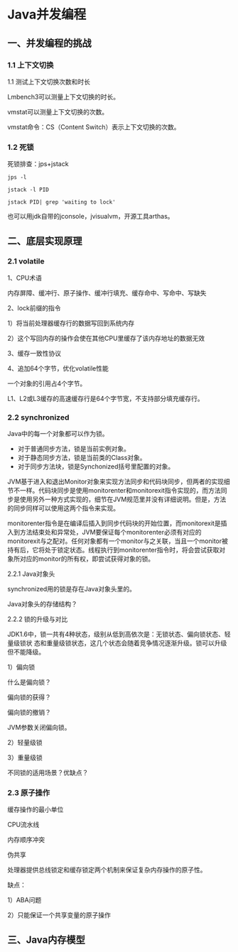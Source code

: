 # Java并发编程

<!--基于《Java并发编程的艺术》-->

## 一、并发编程的挑战

### 1.1 上下文切换

1.1 测试上下文切换次数和时长

Lmbench3可以测量上下文切换的时长。

vmstat可以测量上下文切换的次数。

vmstat命令：CS（Content Switch）表示上下文切换的次数。

### 1.2 死锁

死锁排查：jps+jstack

`jps -l `

`jstack -l PID`

`jstack PID| grep 'waiting to lock'`

也可以用jdk自带的jconsole，jvisualvm，开源工具arthas。

## 二、底层实现原理

### 2.1 volatile

1、CPU术语

内存屏障、缓冲行、原子操作、缓冲行填充、缓存命中、写命中、写缺失

2、lock前缀的指令

1）将当前处理器缓存行的数据写回到系统内存

2）这个写回内存的操作会使在其他CPU里缓存了该内存地址的数据无效

3、缓存一致性协议

4、追加64个字节，优化volatile性能

一个对象的引用占4个字节。

L1、L2或L3缓存的高速缓存行是64个字节宽，不支持部分填充缓存行。

### 2.2 synchronized

Java中的每一个对象都可以作为锁。

- 对于普通同步方法，锁是当前实例对象。
- 对于静态同步方法，锁是当前类的Class对象。
- 对于同步方法块，锁是Synchonized括号里配置的对象。

JVM基于进入和退出Monitor对象来实现方法同步和代码块同步，但两者的实现细节不一样。代码块同步是使用monitorenter和monitorexit指令实现的，而方法同步是使用另外一种方式实现的，细节在JVM规范里并没有详细说明。但是，方法的同步同样可以使用这两个指令来实现。

monitorenter指令是在编译后插入到同步代码块的开始位置，而monitorexit是插入到方法结束处和异常处，JVM要保证每个monitorenter必须有对应的monitorexit与之配对。任何对象都有一个monitor与之关联，当且一个monitor被持有后，它将处于锁定状态。线程执行到monitorenter指令时，将会尝试获取对象所对应的monitor的所有权，即尝试获得对象的锁。

2.2.1 Java对象头

synchronized用的锁是存在Java对象头里的。

Java对象头的存储结构？

2.2.2 锁的升级与对比

JDK1.6中，锁一共有4种状态，级别从低到高依次是：无锁状态、偏向锁状态、轻量级锁状
态和重量级锁状态，这几个状态会随着竞争情况逐渐升级。锁可以升级但不能降级。

1）偏向锁

什么是偏向锁？

偏向锁的获得？

偏向锁的撤销？

JVM参数关闭偏向锁。

2）轻量级锁

3）重量级锁

不同锁的适用场景？优缺点？

### 2.3 原子操作

缓存操作的最小单位

CPU流水线

内存顺序冲突

伪共享

处理器提供总线锁定和缓存锁定两个机制来保证复杂内存操作的原子性。

缺点：

1）ABA问题

2）只能保证一个共享变量的原子操作

## 三、Java内存模型





